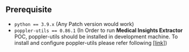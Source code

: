 ## Prerequisite
- `python == 3.9.x` (Any Patch version would work)
- `poppler-utils == 0.86.1` (In Order to run **Medical Insights Extractor** POC, poppler-utils should be installed in development machine. To install and configure poppler-utils please refer following [[link]](https://pdf2image.readthedocs.io/en/latest/installation.html))
